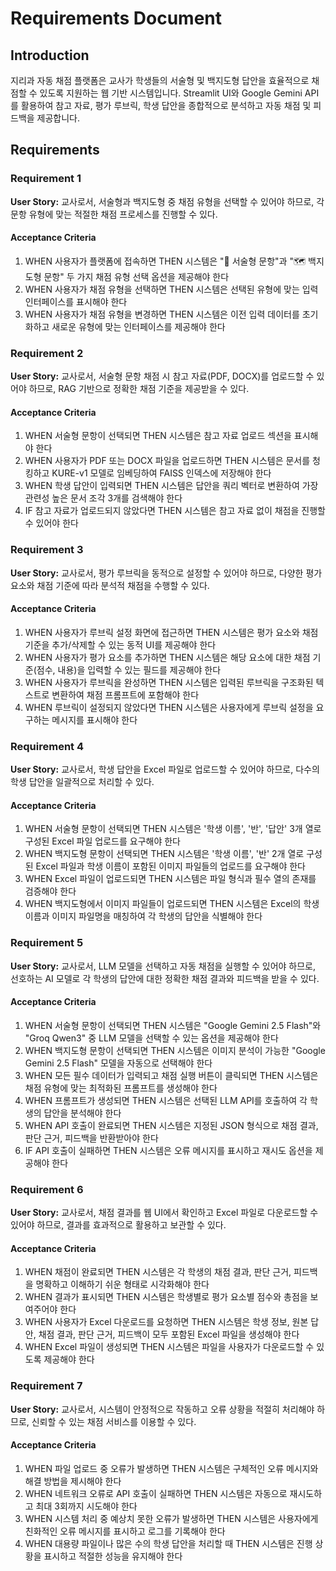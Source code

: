 # Requirements Document

## Introduction

지리과 자동 채점 플랫폼은 교사가 학생들의 서술형 및 백지도형 답안을 효율적으로 채점할 수 있도록 지원하는 웹 기반 시스템입니다. Streamlit UI와 Google Gemini API를 활용하여 참고 자료, 평가 루브릭, 학생 답안을 종합적으로 분석하고 자동 채점 및 피드백을 제공합니다.

## Requirements

### Requirement 1

**User Story:** 교사로서, 서술형과 백지도형 중 채점 유형을 선택할 수 있어야 하므로, 각 문항 유형에 맞는 적절한 채점 프로세스를 진행할 수 있다.

#### Acceptance Criteria

1. WHEN 사용자가 플랫폼에 접속하면 THEN 시스템은 "📝 서술형 문항"과 "🗺️ 백지도형 문항" 두 가지 채점 유형 선택 옵션을 제공해야 한다
2. WHEN 사용자가 채점 유형을 선택하면 THEN 시스템은 선택된 유형에 맞는 입력 인터페이스를 표시해야 한다
3. WHEN 사용자가 채점 유형을 변경하면 THEN 시스템은 이전 입력 데이터를 초기화하고 새로운 유형에 맞는 인터페이스를 제공해야 한다

### Requirement 2

**User Story:** 교사로서, 서술형 문항 채점 시 참고 자료(PDF, DOCX)를 업로드할 수 있어야 하므로, RAG 기반으로 정확한 채점 기준을 제공받을 수 있다.

#### Acceptance Criteria

1. WHEN 서술형 문항이 선택되면 THEN 시스템은 참고 자료 업로드 섹션을 표시해야 한다
2. WHEN 사용자가 PDF 또는 DOCX 파일을 업로드하면 THEN 시스템은 문서를 청킹하고 KURE-v1 모델로 임베딩하여 FAISS 인덱스에 저장해야 한다
3. WHEN 학생 답안이 입력되면 THEN 시스템은 답안을 쿼리 벡터로 변환하여 가장 관련성 높은 문서 조각 3개를 검색해야 한다
4. IF 참고 자료가 업로드되지 않았다면 THEN 시스템은 참고 자료 없이 채점을 진행할 수 있어야 한다

### Requirement 3

**User Story:** 교사로서, 평가 루브릭을 동적으로 설정할 수 있어야 하므로, 다양한 평가 요소와 채점 기준에 따라 분석적 채점을 수행할 수 있다.

#### Acceptance Criteria

1. WHEN 사용자가 루브릭 설정 화면에 접근하면 THEN 시스템은 평가 요소와 채점 기준을 추가/삭제할 수 있는 동적 UI를 제공해야 한다
2. WHEN 사용자가 평가 요소를 추가하면 THEN 시스템은 해당 요소에 대한 채점 기준(점수, 내용)을 입력할 수 있는 필드를 제공해야 한다
3. WHEN 사용자가 루브릭을 완성하면 THEN 시스템은 입력된 루브릭을 구조화된 텍스트로 변환하여 채점 프롬프트에 포함해야 한다
4. WHEN 루브릭이 설정되지 않았다면 THEN 시스템은 사용자에게 루브릭 설정을 요구하는 메시지를 표시해야 한다

### Requirement 4

**User Story:** 교사로서, 학생 답안을 Excel 파일로 업로드할 수 있어야 하므로, 다수의 학생 답안을 일괄적으로 처리할 수 있다.

#### Acceptance Criteria

1. WHEN 서술형 문항이 선택되면 THEN 시스템은 '학생 이름', '반', '답안' 3개 열로 구성된 Excel 파일 업로드를 요구해야 한다
2. WHEN 백지도형 문항이 선택되면 THEN 시스템은 '학생 이름', '반' 2개 열로 구성된 Excel 파일과 학생 이름이 포함된 이미지 파일들의 업로드를 요구해야 한다
3. WHEN Excel 파일이 업로드되면 THEN 시스템은 파일 형식과 필수 열의 존재를 검증해야 한다
4. WHEN 백지도형에서 이미지 파일들이 업로드되면 THEN 시스템은 Excel의 학생 이름과 이미지 파일명을 매칭하여 각 학생의 답안을 식별해야 한다

### Requirement 5

**User Story:** 교사로서, LLM 모델을 선택하고 자동 채점을 실행할 수 있어야 하므로, 선호하는 AI 모델로 각 학생의 답안에 대한 정확한 채점 결과와 피드백을 받을 수 있다.

#### Acceptance Criteria

1. WHEN 서술형 문항이 선택되면 THEN 시스템은 "Google Gemini 2.5 Flash"와 "Groq Qwen3" 중 LLM 모델을 선택할 수 있는 옵션을 제공해야 한다
2. WHEN 백지도형 문항이 선택되면 THEN 시스템은 이미지 분석이 가능한 "Google Gemini 2.5 Flash" 모델을 자동으로 선택해야 한다
3. WHEN 모든 필수 데이터가 입력되고 채점 실행 버튼이 클릭되면 THEN 시스템은 채점 유형에 맞는 최적화된 프롬프트를 생성해야 한다
4. WHEN 프롬프트가 생성되면 THEN 시스템은 선택된 LLM API를 호출하여 각 학생의 답안을 분석해야 한다
5. WHEN API 호출이 완료되면 THEN 시스템은 지정된 JSON 형식으로 채점 결과, 판단 근거, 피드백을 반환받아야 한다
6. IF API 호출이 실패하면 THEN 시스템은 오류 메시지를 표시하고 재시도 옵션을 제공해야 한다

### Requirement 6

**User Story:** 교사로서, 채점 결과를 웹 UI에서 확인하고 Excel 파일로 다운로드할 수 있어야 하므로, 결과를 효과적으로 활용하고 보관할 수 있다.

#### Acceptance Criteria

1. WHEN 채점이 완료되면 THEN 시스템은 각 학생의 채점 결과, 판단 근거, 피드백을 명확하고 이해하기 쉬운 형태로 시각화해야 한다
2. WHEN 결과가 표시되면 THEN 시스템은 학생별로 평가 요소별 점수와 총점을 보여주어야 한다
3. WHEN 사용자가 Excel 다운로드를 요청하면 THEN 시스템은 학생 정보, 원본 답안, 채점 결과, 판단 근거, 피드백이 모두 포함된 Excel 파일을 생성해야 한다
4. WHEN Excel 파일이 생성되면 THEN 시스템은 파일을 사용자가 다운로드할 수 있도록 제공해야 한다

### Requirement 7

**User Story:** 교사로서, 시스템이 안정적으로 작동하고 오류 상황을 적절히 처리해야 하므로, 신뢰할 수 있는 채점 서비스를 이용할 수 있다.

#### Acceptance Criteria

1. WHEN 파일 업로드 중 오류가 발생하면 THEN 시스템은 구체적인 오류 메시지와 해결 방법을 제시해야 한다
2. WHEN 네트워크 오류로 API 호출이 실패하면 THEN 시스템은 자동으로 재시도하고 최대 3회까지 시도해야 한다
3. WHEN 시스템 처리 중 예상치 못한 오류가 발생하면 THEN 시스템은 사용자에게 친화적인 오류 메시지를 표시하고 로그를 기록해야 한다
4. WHEN 대용량 파일이나 많은 수의 학생 답안을 처리할 때 THEN 시스템은 진행 상황을 표시하고 적절한 성능을 유지해야 한다